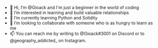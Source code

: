 - 👋 Hi, I’m @Gioack and I'm just a beginner in the world of coding
- 👀 I’m interested in learning and build valuable relationships 
- 🌱 I’m currently learning Python and Solidity
- 💞️ I’m looking to collaborate with someone who is as hungry to learn as me
- 📫 You can reach me by writing to @Gioack#3001 on Discord or to @geography_addicted_ on Instagram.

<!---
Gioack/Gioack is a ✨ special ✨ repository because its `README.md` (this file) appears on your GitHub profile.
You can click the Preview link to take a look at your changes.
--->
